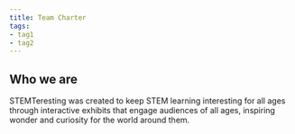 ```yaml
---
title: Team Charter
tags:
- tag1
- tag2
---
```

## Who we are

STEMTeresting was created to keep STEM learning interesting for all ages through interactive exhibits that engage audiences of all ages, inspiring wonder and curiosity for the world around them.
